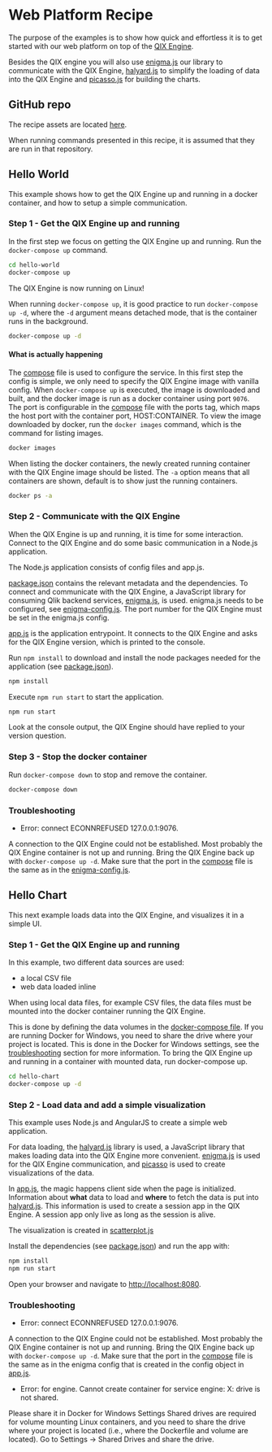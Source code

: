 # Web Platform Recipe

The purpose of the examples is to show how quick and effortless it is to get started with our web platform
on top of the [QIX Engine](../services/qix-engine.md).

Besides the QIX engine you will also use [enigma.js](https://github.com/qlik-oss/enigma.js)
our library to communicate with the QIX Engine,
[halyard.js](https://github.com/qlik-oss/halyard.js) to simplify the loading of data into the QIX Engine
and [picasso.js](https://github.com/qlik-ea/picasso.js) for building the charts.

## GitHub repo

The recipe assets are located [here](https://github.com/qlik-ea/getting-started-with-web-platform).

When running commands presented in this recipe, it is assumed that they are run in that repository.

## Hello World

This example shows how to get the QIX Engine up and running in a docker container, and
how to setup a simple communication.

### Step 1 - Get the QIX Engine up and running

In the first step we focus on getting the QIX Engine up and running. Run the `docker-compose up` command.

```bash
cd hello-world
docker-compose up
```

The QIX Engine is now running on Linux!

When running `docker-compose up`, it is good practice to run `docker-compose up -d`, where
the `-d` argument means detached mode, that is the container runs in the background.

```bash
docker-compose up -d
```

#### What is actually happening

The [compose](https://github.com/qlik-ea/getting-started-with-web-platform/blob/master/hello-world/docker-compose.ymll) file is used to configure the service. In this first step the config is
simple, we only need to specify the QIX Engine image with vanilla config. When `docker-compose up` is executed,
the image is downloaded and built, and the docker image is run as a docker container using port `9076`. The port
is configurable in the [compose](https://github.com/qlik-ea/getting-started-with-web-platform/blob/master/hello-world/docker-compose.yml) file with the ports tag, which maps the host port with
the container port, HOST:CONTAINER.
To view the image downloaded by docker, run the `docker images` command, which is the command for listing images.

```bash
docker images
```

When listing the docker containers, the newly created running container with the QIX Engine image should be listed.
The `-a` option means that all containers are shown, default is to show just the running containers.

```bash
docker ps -a
```

### Step 2 - Communicate with the QIX Engine

When the QIX Engine is up and running, it is time for some interaction. Connect to the QIX Engine
and do some basic communication in a Node.js application.

The Node.js application consists of config files and app.js.

[package.json](https://github.com/qlik-ea/getting-started-with-web-platform/blob/master/hello-world/package.json) contains the relevant metadata and the dependencies.
To connect and communicate with the QIX Engine, a JavaScript library for consuming
Qlik backend services, [enigma.js](https://github.com/qlik-oss/enigma.js), is used.
enigma.js needs to be configured, see [enigma-config.js](https://github.com/qlik-ea/getting-started-with-web-platform/blob/master/hello-world/enigma-config.js).
The port number for the QIX Engine must be set in the enigma.js config.

[app.js](https://github.com/qlik-ea/getting-started-with-web-platform/blob/master/hello-world/app.js) is the application entrypoint. It connects to the QIX Engine and asks for the
QIX Engine version, which is printed to the console.

Run `npm install` to download and install the node packages needed for the application (see [package.json](https://github.com/qlik-ea/getting-started-with-web-platform/blob/master/hello-world/package.json)).

```bash
npm install
```

Execute `npm run start` to start the application.

```bash
npm run start
```

Look at the console output, the QIX Engine should have replied to your version question.

### Step 3 - Stop the docker container

Run `docker-compose down` to stop and remove the container.

```bash
docker-compose down
```

### Troubleshooting

- Error: connect ECONNREFUSED 127.0.0.1:9076.

A connection to the QIX Engine could not be established. Most probably the QIX Engine container is not
up and running. Bring the QIX Engine back up with `docker-compose up -d`.
Make sure that the port in the [compose](https://github.com/qlik-ea/getting-started-with-web-platform/blob/master/hello-world/docker-compose.yml) file is the same as in the
[enigma-config.js](https://github.com/qlik-ea/getting-started-with-web-platform/blob/master/hello-world/enigma-config.js).

## Hello Chart

This next example loads data into the QIX Engine, and visualizes it in a simple UI.

### Step 1 - Get the QIX Engine up and running

In this example, two different data sources are used:

- a local CSV file
- web data loaded inline

When using local data files, for example CSV files,
the data files must be mounted into the docker container running the QIX Engine.

This is done by defining the data volumes in the [docker-compose file](https://github.com/qlik-ea/getting-started-with-web-platform/blob/master/hello-chart/docker-compose.yml).
If you are running Docker for Windows, you need to share the drive where your project is located.
This is done in the Docker for Windows settings, see the [troubleshooting](#troubleshooting) section for more information.
To bring the QIX Engine up and running in a container with mounted data, run docker-compose up.

```bash
cd hello-chart
docker-compose up -d
```

### Step 2 - Load data and add a simple visualization

This example uses Node.js and AngularJS to create a simple web application.

For data loading, the [halyard.js](https://github.com/qlik-oss/halyard.js) library is used,
a JavaScript library that makes loading data into the QIX Engine more convenient.
[enigma.js](https://github.com/qlik-oss/enigma.js) is used for the QIX Engine communication, and
[picasso](https://github.com/qlik-trial/picasso.js) is used to create visualizations of the data.

In [app.js](https://github.com/qlik-ea/getting-started-with-web-platform/blob/master/hello-chart/src/app.js), the magic happens client side when the page is initialized. Information
about __what__ data to load and __where__ to fetch the data is put into [halyard.js](https://github.com/qlik-oss/halyard.js).
This information is used to create a session app in the QIX Engine. A session app only live as long as the session is alive.

The visualization is created in [scatterplot.js](https://github.com/qlik-ea/getting-started-with-web-platform/blob/master/hello-chart/src/scatterplot.js)

Install the dependencies (see [package.json](https://github.com/qlik-ea/getting-started-with-web-platform/blob/master/hello-chart/package.json)) and run the app with:

```bash
npm install
npm run start
```

Open your browser and navigate to [http://localhost:8080](http://localhost:8080).

### Troubleshooting

- Error: connect ECONNREFUSED 127.0.0.1:9076.

A connection to the QIX Engine could not be established. Most probably the QIX Engine container is not
up and running. Bring the QIX Engine back up with `docker-compose up -d`.
Make sure that the port in the [compose](https://github.com/qlik-ea/getting-started-with-web-platform/blob/master/hello-chart/docker-compose.yml) file is the same as in the enigma config that
is created in the config object in [app.js](https://github.com/qlik-ea/getting-started-with-web-platform/blob/master/hello-chart/src/app.js).

- Error: for engine. Cannot create container for service engine: X: drive is not shared.

Please share it in Docker for Windows Settings
Shared drives are required for volume mounting Linux containers, and you need to share the drive where your project is
located (i.e., where the Dockerfile and volume are located). Go to Settings -> Shared Drives and share the drive.
